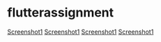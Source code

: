 # flutterassignment
[Screenshot1](https://github.com/Manik2708/FlutterAssignment/blob/master/ss/1703604588299.jpg)
[Screenshot1](https://github.com/Manik2708/FlutterAssignment/blob/master/ss/1703604588285.jpg)
[Screenshot1](https://github.com/Manik2708/FlutterAssignment/blob/master/ss/1703604588292.jpg)
[Screenshot1](https://github.com/Manik2708/FlutterAssignment/blob/master/ss/1703604588277.jpg)
